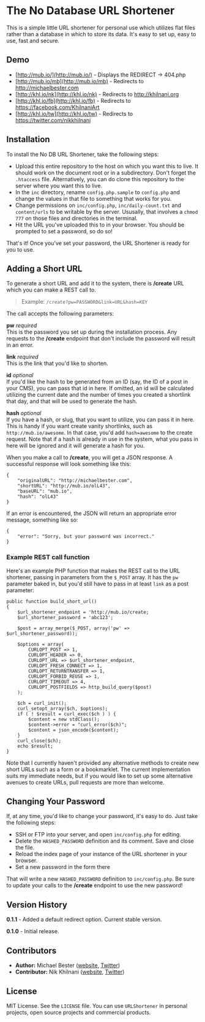# The No Database URL Shortener

This is a simple little URL shortener for personal use which utilizes flat files rather than a database in which to store its data. It's easy to set up, easy to use, fast and secure.

## Demo

* [http://mub.io/](http://mub.io/) - Displays the REDIRECT -> 404.php
* [http://mub.io/mb](http://mub.io/mb) - Redirects to http://michaelbester.com
* [http://khl.io/nk](http://khl.io/nk) - Redirects to http://khilnani.org
* [http://khl.io/fb](http://khl.io/fb) - Redirects to https://facebook.com/KhilnaniArt
* [http://khl.io/tw](http://khl.io/tw) - Redirects to https://twitter.com/nikkhilnani

## Installation

To install the No DB URL Shortener, take the following steps:

* Upload this entire repository to the host on which you want this to live. It should work on the document root or in a subdirectory. Don't forget the `.htaccess` file. Alternatively, you can do clone this repository to the server where you want this to live.
* In the `inc` directory, rename `config.php.sample` to `config.php` and change the values in that file to something that works for you.
* Change permissions on `inc/config.php`, `inc/daily-count.txt` and `content/urls` to be writable by the server. Ususally, that involves a `chmod 777` on those files and directories in the terminal.
* Hit the URL you've uploaded this to in your browser. You should be prompted to set a password, so do so!

That's it! Once you've set your password, the URL Shortener is ready for you to use.

## Adding a Short URL

To generate a short URL and add it to the system, there is **/create** URL which you can make a REST call to.

> Example: `/create?pw=PASSWORD&link=URL&hash=KEY`

The call accepts the following parameters:

**pw** _required_  
This is the password you set up during the installation process. Any requests to the **/create** endpoint that don't include the password will result in an error.

**link** _required_  
This is the link that you'd like to shorten.

**id** _optional_  
If you'd like the hash to be generated from an ID (say, the ID of a post in your CMS), you can pass that id in here. If omitted, an id will be calculated utilizing the current date and the number of times you created a shortlink that day, and that will be used to generate the hash.

**hash** _optional_  
If you have a hash, or slug, that you want to utilize, you can pass it in here. This is handy if you want create vanity shortlinks, such as `http://mub.io/awesome`. In that case, you'd add `hash=awesome` to the create request. Note that if a hash is already in use in the system, what you pass in here will be ignored and it will generate a hash for you.

When you make a call to **/create**, you will get a JSON response. A successful response will look something like this:

```
{
    "originalURL": "http://michaelbester.com",
    "shortURL": "http://mub.io/olL43",
    "baseURL": "mub.io",
    "hash": "olL43"
}
```

If an error is encountered, the JSON will return an appropriate error message, something like so:

```
{
    "error": "Sorry, but your password was incorrect."
}
```

### Example REST call function

Here's an example PHP function that makes the REST call to the URL shortener, passing in parameters from the `$_POST` array. It has the `pw` parameter baked in, but you'd still have to pass in at least `link` as a post parameter:

```
public function build_short_url()
{
	$url_shortener_endpoint = 'http://mub.io/create;
	$url_shortener_password = 'abc123';

	$post = array_merge($_POST, array('pw' => $url_shortener_password));

	$options = array(
		CURLOPT_POST => 1,
		CURLOPT_HEADER => 0,
		CURLOPT_URL => $url_shortener_endpoint,
		CURLOPT_FRESH_CONNECT => 1,
		CURLOPT_RETURNTRANSFER => 1,
		CURLOPT_FORBID_REUSE => 1,
		CURLOPT_TIMEOUT => 4,
		CURLOPT_POSTFIELDS => http_build_query($post)
	);

	$ch = curl_init();
	curl_setopt_array($ch, $options);
	if ( ! $result = curl_exec($ch ) ) {
		$content = new stdClass();
		$content->error = "curl_error($ch)";
		$content = json_encode($content);
	}
	curl_close($ch);
	echo $result;
}
```

Note that I currently haven't provided any alternative methods to create new short URLs such as a form or a bookmarklet. The current implementation suits my immediate needs, but if you would like to set up some alternative avenues to create URLs, pull requests are more than welcome.

## Changing Your Password

If, at any time, you'd like to change your password, it's easy to do. Just take the following steps:

* SSH or FTP into your server, and open `inc/config.php` for editing.
* Delete the `HASHED_PASSWORD` definition and its comment. Save and close the file.
* Reload the index page of your instance of the URL shortener in your browser.
* Set a new password in the form there

That will write a new `HASHED_PASSWORD` definition to `inc/config.php`. Be sure to update your calls to the **/create** endpoint to use the new password!

## Version History

**0.1.1** - Added a default redirect option. Current stable version.

**0.1.0** - Initial release.

## Contributors

* **Author:** Michael Bester ([website](http://michaelbester.com), [Twitter](http://twitter.com/mibester))
* **Contributor:** Nik Khilnani ([website](http://khl.io/nk), [Twitter](http://khl.io/tw))

## License

MIT License. See the `LICENSE` file. You can use `URLShortener` in personal projects, open source projects and commercial products.

